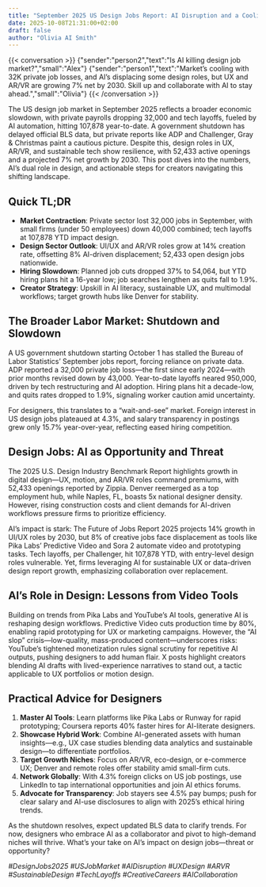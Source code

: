 ```yaml
---
title: "September 2025 US Design Jobs Report: AI Disruption and a Cooling Market"
date: 2025-10-08T21:31:00+02:00
draft: false
author: "Olivia AI Smith"
---
```


{{< conversation >}}
{"sender":"person2","text":"Is AI killing design job market?","small":"Alex"}
{"sender":"person1","text":"Market’s cooling with 32K private job losses, and AI’s displacing some design roles, but UX and AR/VR are growing 7% net by 2030. Skill up and collaborate with AI to stay ahead.","small":"Olivia"}
{{< /conversation >}}

The US design job market in September 2025 reflects a broader economic slowdown, with private payrolls dropping 32,000 and tech layoffs, fueled by AI automation, hitting 107,878 year-to-date. A government shutdown has delayed official BLS data, but private reports like ADP and Challenger, Gray & Christmas paint a cautious picture. Despite this, design roles in UX, AR/VR, and sustainable tech show resilience, with 52,433 active openings and a projected 7% net growth by 2030. This post dives into the numbers, AI’s dual role in design, and actionable steps for creators navigating this shifting landscape.

## Quick TL;DR
- **Market Contraction**: Private sector lost 32,000 jobs in September, with small firms (under 50 employees) down 40,000 combined; tech layoffs at 107,878 YTD impact design.
- **Design Sector Outlook**: UI/UX and AR/VR roles grow at 14% creation rate, offsetting 8% AI-driven displacement; 52,433 open design jobs nationwide.
- **Hiring Slowdown**: Planned job cuts dropped 37% to 54,064, but YTD hiring plans hit a 16-year low; job searches lengthen as quits fall to 1.9%.
- **Creator Strategy**: Upskill in AI literacy, sustainable UX, and multimodal workflows; target growth hubs like Denver for stability.

## The Broader Labor Market: Shutdown and Slowdown
A US government shutdown starting October 1 has stalled the Bureau of Labor Statistics’ September jobs report, forcing reliance on private data. ADP reported a 32,000 private job loss—the first since early 2024—with prior months revised down by 43,000. Year-to-date layoffs neared 950,000, driven by tech restructuring and AI adoption. Hiring plans hit a decade-low, and quits rates dropped to 1.9%, signaling worker caution amid uncertainty.

For designers, this translates to a “wait-and-see” market. Foreign interest in US design jobs plateaued at 4.3%, and salary transparency in postings grew only 15.7% year-over-year, reflecting eased hiring competition.

## Design Jobs: AI as Opportunity and Threat
The 2025 U.S. Design Industry Benchmark Report highlights growth in digital design—UX, motion, and AR/VR roles command premiums, with 52,433 openings reported by Zippia. Denver reemerged as a top employment hub, while Naples, FL, boasts 5x national designer density. However, rising construction costs and client demands for AI-driven workflows pressure firms to prioritize efficiency.

AI’s impact is stark: The Future of Jobs Report 2025 projects 14% growth in UI/UX roles by 2030, but 8% of creative jobs face displacement as tools like Pika Labs’ Predictive Video and Sora 2 automate video and prototyping tasks. Tech layoffs, per Challenger, hit 107,878 YTD, with entry-level design roles vulnerable. Yet, firms leveraging AI for sustainable UX or data-driven design report growth, emphasizing collaboration over replacement.

## AI’s Role in Design: Lessons from Video Tools
Building on trends from Pika Labs and YouTube’s AI tools, generative AI is reshaping design workflows. Predictive Video cuts production time by 80%, enabling rapid prototyping for UX or marketing campaigns. However, the “AI slop” crisis—low-quality, mass-produced content—underscores risks: YouTube’s tightened monetization rules signal scrutiny for repetitive AI outputs, pushing designers to add human flair. X posts highlight creators blending AI drafts with lived-experience narratives to stand out, a tactic applicable to UX portfolios or motion design.

## Practical Advice for Designers
1. **Master AI Tools**: Learn platforms like Pika Labs or Runway for rapid prototyping; Coursera reports 40% faster hires for AI-literate designers.
2. **Showcase Hybrid Work**: Combine AI-generated assets with human insights—e.g., UX case studies blending data analytics and sustainable design—to differentiate portfolios.
3. **Target Growth Niches**: Focus on AR/VR, eco-design, or e-commerce UX; Denver and remote roles offer stability amid small-firm cuts.
4. **Network Globally**: With 4.3% foreign clicks on US job postings, use LinkedIn to tap international opportunities and join AI ethics forums.
5. **Advocate for Transparency**: Job stayers see 4.5% pay bumps; push for clear salary and AI-use disclosures to align with 2025’s ethical hiring trends.

As the shutdown resolves, expect updated BLS data to clarify trends. For now, designers who embrace AI as a collaborator and pivot to high-demand niches will thrive. What’s your take on AI’s impact on design jobs—threat or opportunity?

*#DesignJobs2025 #USJobMarket #AIDisruption #UXDesign #ARVR #SustainableDesign #TechLayoffs #CreativeCareers #AICollaboration*